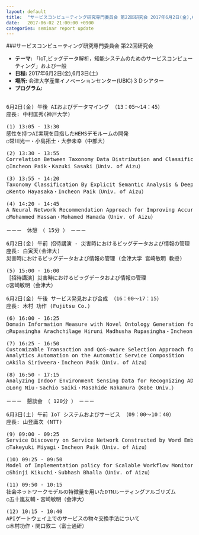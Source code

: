 ```yaml
---
layout: default
title:  "サービスコンピューティング研究専門委員会 第22回研究会 2017年6月2日(金),6月3日(土)"
date:   2017-06-02 21:00:00 +0900
categories: seminar report update
---
```


###サービスコンピューティング研究専門委員会 第22回研究会
- __テーマ:__ 「IoT,ビッグデータ解析，知能システムのためのサービスコンピューティング」および一般
- __日程:__ 2017年6月2日(金),6月3日(土)
- __場所:__ 会津大学産業イノベーションセンター(UBIC)３Ｄシアター
- __プログラム:__

<pre>

6月2日(金) 午後 AIおよびデータマイング （13：05～14：45）
座長: 中村匡秀(神戸大学)

(1) 13:05 - 13:30
感性を持つAI実現を目指したHEMSデモルームの開発
○常川光一・小島拓士・大参未幸（中部大）

(2) 13:30 - 13:55
Correlation Between Taxonomy Data Distribution and Classification Performance
○Incheon Paik・Kazuki Sasaki（Univ. of Aizu）

(3) 13:55 - 14:20
Taxonomy Classification By Explicit Semantic Analysis & Deep Machine Learning
○Kento Hayasaka・Incheon Paik（Univ. of Aizu）

(4) 14:20 - 14:45
A Neural Network Recommendation Approach for Improving Accuracy of Multi-criteria Collaborative Filtering
○Mohammed Hassan・Mohamed Hamada（Univ. of Aizu）

－－－　休憩　（ 15分 ）　－－－

6月2日(金) 午前 招待講演 - 災害時におけるビッグデータおよび情報の管理 (宮崎敏明 教授) （15：00～16：00）
座長: 白寅天(会津大)
災害時におけるビッグデータおよび情報の管理 (会津大学 宮崎敏明 教授)

(5) 15:00 - 16:00
［招待講演］災害時におけるビッグデータおよび情報の管理
○宮崎敏明（会津大）

6月2日(金) 午後 サービス発見および合成 （16：00～17：15）
座長: 木村 功作 (Fujitsu Co.)

(6) 16:00 - 16:25
Domain Information Measure with Novel Ontology Generation for Web Service Clustering
○Rupasingha Arachchilage Hiruni Madhusha Rupasingha・Incheon Paik（Univ. of Aizu）

(7) 16:25 - 16:50
Customizable Transaction and QoS-aware Selection Approach for Big Data 
Analytics Automation on the Automatic Service Composition
○Akila Siriweera・Incheon Paik（Univ. of Aizu）

(8) 16:50 - 17:15
Analyzing Indoor Environment Sensing Data for Recognizing ADL of One Person Household
○Long Niu・Sachio Saiki・Masahide Nakamura（Kobe Univ.）

－－－　懇談会　（ 120分 ）　－－－

6月3日(土) 午前 IoT システムおよびサービス （09：00～10：40）
座長: 山登庸次 (NTT)

(9) 09:00 - 09:25
Service Discovery on Service Network Constructed by Word Embedding
○Takeyuki Miyagi・Incheon Paik（Univ. of Aizu）

(10) 09:25 - 09:50
Model of Implementation policy for Scalable Workflow Monitoring
○Shinji Kikuchi・Subhash Bhalla（Univ. of Aizu）

(11) 09:50 - 10:15
社会ネットワークモデルの特徴量を用いたDTNルーティングアルゴリズム
○五十嵐友輔・宮崎敏明（会津大）

(12) 10:15 - 10:40
APIゲートウェイ上でのサービスの物々交換手法について
○木村功作・関口敦二（富士通研）
</pre>

